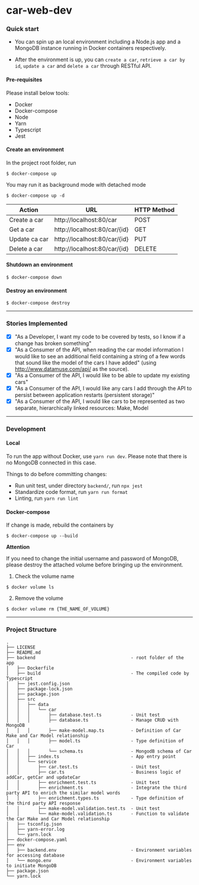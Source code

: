 # car-web-dev

### Quick start 

- You can spin up an local environment including a Node.js app and a MongoDB instance running in Docker containers respectively.

- After the environment is up, you can `create a car`, `retrieve a car by id`, `update a car` and `delete a car` through RESTful API.

#### Pre-requisites
Please install below tools:
- Docker
- Docker-compose
- Node
- Yarn
- Typescript
- Jest

#### Create an environment

In the project root folder, run

```
$ docker-compose up
```

You may run it as background mode with detached mode

```
$ docker-compose up -d

```

| Action | URL | HTTP Method |
| -------- | ----- | --------|
| Create a car | http://localhost:80/car | POST |
| Get a car    | http://localhost:80/car/{id} | GET |
| Update ca car | http://localhost:80/car/{id} | PUT |
| Delete a car | http://localhost:80/car/{id} | DELETE |

#### Shutdown an environment

```
$ docker-compose down
```

#### Destroy an environment

```
$ docker-compose destroy
```

---
### Stories Implemented
- [x] "As a Developer, I want my code to be covered by tests, so I know if a change has broken something"
- [x] "As a Consumer of the API, when reading the car model information I would like to see an additional field containing a string of a few words that sound like the model of the cars I have added" (using http://www.datamuse.com/api/ as the source).
- [x] "As a Consumer of the API, I would like to be able to update my existing cars"
- [x] "As a Consumer of the API, I would like any cars I add through the API to persist between application restarts (persistent storage)"
- [x] "As a Consumer of the API, I would like cars to be represented as two separate, hierarchically linked resources: Make, Model

---

### Development

#### Local

To run the app without Docker, use `yarn run dev`. Please note that there is no MongoDB connected in this case.

Things to do before committing changes:

- Run unit test, under directory `backend/`, run `npx jest`
- Standardize code format, run `yarn run format`
- Linting, run `yarn run lint`

#### Docker-compose

If change is made, rebuild the containers by

```
$ docker-compose up --build
```

**Attention**

If you need to change the initial username and password of MongoDB, please destroy the attached volume before bringing up the environment.

1. Check the volume name
```
$ docker volume ls
```

2. Remove the volume
```
$ docker volume rm {THE_NAME_OF_VOLUME}
```

---

### Project Structure

```
.
├── LICENSE
├── README.md
├── backend                                    - root folder of the app
│   ├── Dockerfile
│   ├── build                                  - The compiled code by Typescript
│   ├── jest.config.json
│   ├── package-lock.json
│   ├── package.json
│   ├── src
│   │   ├── data
│   │   │   └── car
│   │   │       ├── database.test.ts           - Unit test
│   │   │       ├── database.ts                - Manage CRUD with MongoDB
│   │   │       ├── make-model.map.ts          - Definition of Car Make and Car Model relationship
│   │   │       ├── model.ts                   - Type definition of Car
│   │   │       └── schema.ts                  - MongodB schema of Car
│   │   ├── index.ts                           - App entry point
│   │   └── service
│   │       ├── car.test.ts                    - Unit test
│   │       ├── car.ts                         - Business logic of addCar, getCar and updateCar 
│   │       ├── enrichment.test.ts             - Unit test
│   │       ├── enrichment.ts                  - Integrate the third party API to enrich the similar model words
│   │       ├── enrichment.types.ts            - Type definition of the third party API response
│   │       ├── make-model.validation.test.ts  - Unit test
│   │       └── make-model.validation.ts       - Function to validate the Car Make and Car Model relationship
│   ├── tsconfig.json                          
│   ├── yarn-error.log
│   └── yarn.lock
├── docker-compose.yaml                        
├── env
│   ├── backend.env                            - Environment variables for accessing database
│   └── mongo.env                              - Environment variables to initiate MongoDB
├── package.json
└── yarn.lock
```


